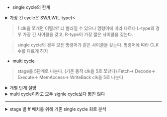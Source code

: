 - single cycle의 한계
<details>
<summary> 가장 긴 cycle은 SW/LW(L-type)<</summary>

PC-> ROM으로 addr 전송
ROM이 instruction을 regfile과 cu에 전달
CU가 instruction을 decoding하여 controlSignal 생성
sw일 경우 alu 연산 후 ram에 저장

</details>

> 1 clk을 쪼개면 어떨까? 
더 빨라질 수 있으나 명령어에 따라 다르다
L-type의 경우 가장 긴 사이클을 갖고, R-type이 가장 짧은 사이클을 갖는다.

> single cycle의 경우 모든 명령어가 같은 사이클을 갖는다.
명령어에 따라 CLK 수를 다르게 하자

- multi cycle
> stage를 5단계로 나눈다. (기존 동작 clk을 5로 쪼갠다)
Fetch-> Decode-> Execute-> MemAccess-> WriteBack
clk을 5로 나눈다

<details>
<summary> 개별 단계 설명 </summary>

1. Fetch: 명령어 인출 (PC <-> ROM)
2. Decode: 명령어 해독(분석) (Controlunit signal 생성)
3. Execute: ALU 연산
4. MemAccess: 메모리(RAM) 접근
5. WriteBack: 결과 레지스터에 기록 (RAM -> 레지스터로 Read data 이동)

</details>

<details>
<summary> multi cycle이라고 모두 signle cycle보다 짧진 않다</summary>

![](single_multi비교.png)
ff 자체의 dealy가 있기 때문에 L-type의 경우 single cycle보다 더 긴 사이클을 가질 수 있다.

![](img.png)
</details>

---

<details>
<summary> stage 별 ff 배치를 위해 기존 single cycle 회로 분석 </summary>

![](img3.png)
multi-cycle에 맞춰 회로를 재배치하자
<details>
<summary> 회로 재구성 </summary>
![](img3.png)
수정된 회로 + 각 단계에 register 추가

**PC**
- PC는 이미 flip-flop이므로 추가할 필요 없음 -> but enable 신호 추가가 필요하다
- 이유: 한 명령어가 다 끝나기 전에 다른 명령어가 fetch 되서는 안된다.
- CU에 PCEn 신호가 추가되어야 한다

> FSM이 필요하다!
FSM은 CU에 구성하자


</details>

</details>


